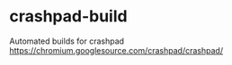 # crashpad-build
Automated builds for crashpad https://chromium.googlesource.com/crashpad/crashpad/
